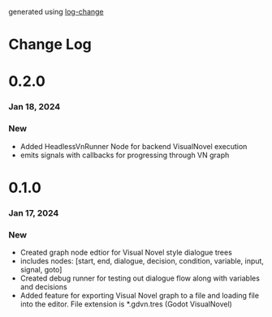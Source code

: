 generated using [log-change](https://github.com/diltdicker/log-change)
# Change Log

# 0.2.0

### Jan 18, 2024

### New

- Added HeadlessVnRunner Node for backend VisualNovel execution
- emits signals with callbacks for progressing through VN graph

# 0.1.0

### Jan 17, 2024

### New

- Created graph node edtior for Visual Novel style dialogue trees
- includes nodes: [start, end, dialogue, decision, condition, variable, input, signal, goto]
- Created debug runner for testing out dialogue flow along with variables and decisions
- Added feature for exporting Visual Novel graph to a file and loading file into the editor. File extension is *.gdvn.tres (Godot VisualNovel)
